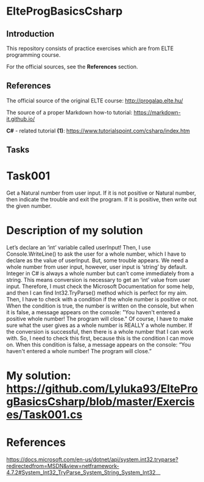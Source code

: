 # ElteProgBasicsCsharp

## Introduction

This repository consists of practice exercises which are from ELTE programming course. 

For the official sources, see the **References** section. 

## References 

The official source of the original ELTE course: http://progalap.elte.hu/ 

The source of a proper Markdown how-to tutorial: https://markdown-it.github.io/

**C#** - related tutorial **(1)**: https://www.tutorialspoint.com/csharp/index.htm

## Tasks 

# Task001

Get a Natural number from user input. If it is not positive or Natural number, then indicate the trouble and exit the program. If it is positive, then write out the given number. 

# Description of my solution

Let’s declare an ‘int’ variable called userInput! Then, I use Console.WriteLine() to ask the user for a whole number, which I have to declare as the value of userInput. But, some trouble appears. We need a whole number from user input, however, user input is ‘string’ by default. Integer in C# is always a whole number but can’t come immediately from a string. This means conversion is necessary to get an ‘int’ value from user input. Therefore, I must check the Microsoft Documentation for some help, and then I can find Int32.TryParse() method which is perfect for my aim. 
Then, I have to check with a condition if the whole number is positive or not. When the condition is true, the number is written on the console, but when it is false, a message appears on the console: "You haven't entered a positive whole number! The program will close."
Of course, I have to make sure what the user gives as a whole number is REALLY a whole number. If the conversion is successful, then there is a whole number that I can work with. So, I need to check this first, because this is the condition I can move on. When this condition is false, a message appears on the console: “You haven't entered a whole number! The program will close.”


# My solution: https://github.com/Lyluka93/ElteProgBasicsCsharp/blob/master/Exercises/Task001.cs

# References

https://docs.microsoft.com/en-us/dotnet/api/system.int32.tryparse?redirectedfrom=MSDN&view=netframework-4.7.2#System_Int32_TryParse_System_String_System_Int32__
